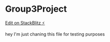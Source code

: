 # Group3Project

[Edit on StackBlitz ⚡️](https://stackblitz.com/edit/github-cfvbgg)

hey I'm just chaning this file for testing purposes